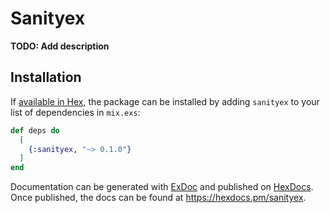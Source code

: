 # Sanityex

**TODO: Add description**

## Installation

If [available in Hex](https://hex.pm/docs/publish), the package can be installed
by adding `sanityex` to your list of dependencies in `mix.exs`:

```elixir
def deps do
  [
    {:sanityex, "~> 0.1.0"}
  ]
end
```

Documentation can be generated with [ExDoc](https://github.com/elixir-lang/ex_doc)
and published on [HexDocs](https://hexdocs.pm). Once published, the docs can
be found at <https://hexdocs.pm/sanityex>.

